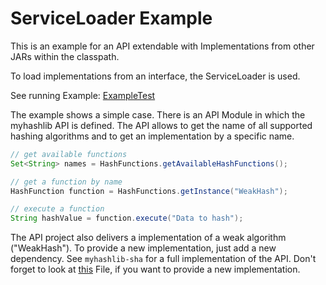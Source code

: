 ServiceLoader Example
=====================

This is an example for an API extendable with Implementations from other JARs within the classpath.

To load implementations from an interface, the ServiceLoader is used.

See running Example: [ExampleTest](myhashlib-usage-example/src/test/java/de/tse/myhashlib/example/ExampleTest.java)


The example shows a simple case. There is an API Module in which the myhashlib API is defined. The API allows
 to get the name of all supported hashing algorithms and to get an implementation by a specific name.

```java
// get available functions
Set<String> names = HashFunctions.getAvailableHashFunctions();
```

```java
// get a function by name
HashFunction function = HashFunctions.getInstance("WeakHash");
```

```java
// execute a function
String hashValue = function.execute("Data to hash");
```

The API project also delivers a implementation of a weak algorithm ("WeakHash"). To provide a new
 implementation, just add a new dependency. See `myhashlib-sha` for a full implementation of the API.
 Don't forget to look at [this](myhashlib-sha/src/main/resources/META-INF/services/de.tse.myhashlib.HashFunctionFactory) File,
 if you want to provide a new implementation.
